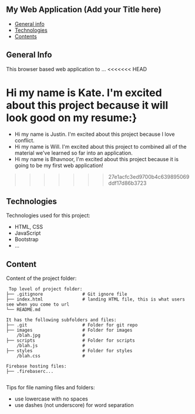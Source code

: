 ## My Web Application (Add your Title here)

* [General info](#general-info)
* [Technologies](#technologies)
* [Contents](#content)

## General Info
This browser based web application to ...
<<<<<<< HEAD

Hi my name is Kate. I'm excited about this project because it will look good on my resume:}
=======
* Hi my name is Justin. I'm excited about this project because I love conflict. 
* Hi my name is Will. I'm excited about this project to combined all of the material we've learned so far into an application.
* Hi my name is Bhavnoor, I'm excited about this project because it is going to be my first web application! 
>>>>>>> 27e1acfc3ed9700b4c639895069ddf17d86b3723
	
## Technologies
Technologies used for this project:
* HTML, CSS
* JavaScript
* Bootstrap 
* ...
	
## Content
Content of the project folder:

```
 Top level of project folder: 
├── .gitignore               # Git ignore file
├── index.html               # landing HTML file, this is what users see when you come to url
└── README.md

It has the following subfolders and files:
├── .git                     # Folder for git repo
├── images                   # Folder for images
    /blah.jpg                # 
├── scripts                  # Folder for scripts
    /blah.js                 # 
├── styles                   # Folder for styles
    /blah.css                # 

Firebase hosting files: 
├── .firebaserc...


```

Tips for file naming files and folders:
* use lowercase with no spaces
* use dashes (not underscore) for word separation

